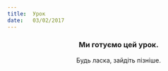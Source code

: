 ```yaml
---
title:  Урок
date:   03/02/2017
---
```


### <center>Ми готуємо цей урок.</center>
<center>Будь ласка, зайдіть пізніше.</center>